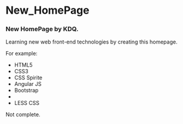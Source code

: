 # New_HomePage

<h3>New HomePage by KDQ.</h3>
<p>Learning new web front-end technologies by creating this homepage.</p>
<p>For example:</p>
<ul>
<li>HTML5</li>
<li>CSS3</li>
<li>CSS Spirite</li>
<li>Angular JS</li>
<li>Bootstrap<li>
<li>LESS CSS</li>
</ul>

<p>Not complete.</p>
